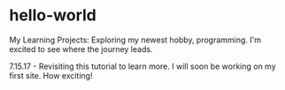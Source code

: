 # hello-world
My Learning Projects: 
Exploring my newest hobby, programming. I'm excited to see where the journey leads.

7.15.17 - Revisiting this tutorial to learn more. I will soon be working on my first site. How exciting!
